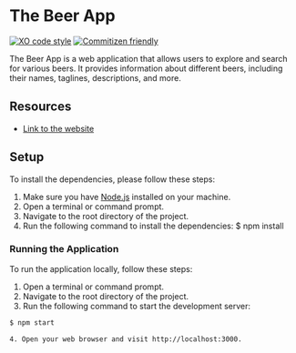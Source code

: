 # The Beer App

[![XO code style](https://img.shields.io/badge/code_style-XO-5ed9c7.svg)](https://github.com/xojs/xo)
[![Commitizen friendly](https://img.shields.io/badge/commitizen-friendly-brightgreen.svg)](http://commitizen.github.io/cz-cli/)

The Beer App is a web application that allows users to explore and search for various beers. It provides information about different beers, including their names, taglines, descriptions, and more.

## Resources

- [Link to the website](https://black-ground-0ee961b10.3.azurestaticapps.net/)

## Setup

To install the dependencies, please follow these steps:

1. Make sure you have [Node.js](https://nodejs.org) installed on your machine.
2. Open a terminal or command prompt.
3. Navigate to the root directory of the project.
4. Run the following command to install the dependencies:
$ npm install

### Running the Application

To run the application locally, follow these steps:

1. Open a terminal or command prompt.
2. Navigate to the root directory of the project.
3. Run the following command to start the development server:

```bash
$ npm start

4. Open your web browser and visit http://localhost:3000.

````
